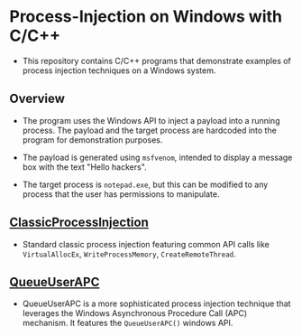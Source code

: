 # Process-Injection on Windows with C/C++

- This repository contains C/C++  programs that demonstrate examples of process injection techniques on a Windows system.

## Overview

- The program uses the Windows API to inject a payload into a running process. The payload and the target process are hardcoded into the program for demonstration purposes.

- The payload is generated using `msfvenom`, intended to display a message box with the text "Hello hackers".

- The target process is `notepad.exe`, but this can be modified to any process that the user has permissions to manipulate.

## [ClassicProcessInjection](https://github.com/trevorsaudi/Process-Injection-cpp/tree/main/ClassicProcessInjection)

- Standard classic process injection featuring common API calls like `VirtualAllocEx`, `WriteProcessMemory`, `CreateRemoteThread`.

## [QueueUserAPC](https://github.com/trevorsaudi/Process-Injection-cpp/tree/main/QueueUserAPC)

- QueueUserAPC is a more sophisticated process injection technique that leverages the Windows Asynchronous Procedure Call (APC) mechanism. It features the `QueueUserAPC()` windows API.
